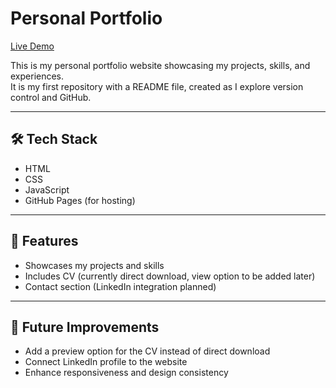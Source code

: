 # Personal Portfolio

[Live Demo](https://mrwn10.github.io/personal-portfolio/)

This is my personal portfolio website showcasing my projects, skills, and experiences.  
It is my first repository with a README file, created as I explore version control and GitHub.

---

## 🛠️ Tech Stack
- HTML  
- CSS  
- JavaScript  
- GitHub Pages (for hosting)  

---

## 🚀 Features
- Showcases my projects and skills
- Includes CV (currently direct download, view option to be added later)
- Contact section (LinkedIn integration planned)

---

## 📌 Future Improvements
- Add a preview option for the CV instead of direct download
- Connect LinkedIn profile to the website
- Enhance responsiveness and design consistency
